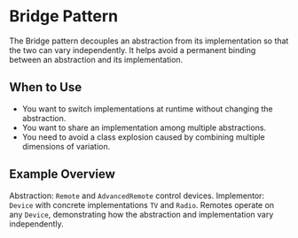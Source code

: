 # Bridge Pattern

The Bridge pattern decouples an abstraction from its implementation so that the two can vary independently. It helps avoid a permanent binding between an abstraction and its implementation.

## When to Use
- You want to switch implementations at runtime without changing the abstraction.
- You want to share an implementation among multiple abstractions.
- You need to avoid a class explosion caused by combining multiple dimensions of variation.

## Example Overview
Abstraction: `Remote` and `AdvancedRemote` control devices.
Implementor: `Device` with concrete implementations `TV` and `Radio`.
Remotes operate on any `Device`, demonstrating how the abstraction and implementation vary independently.

